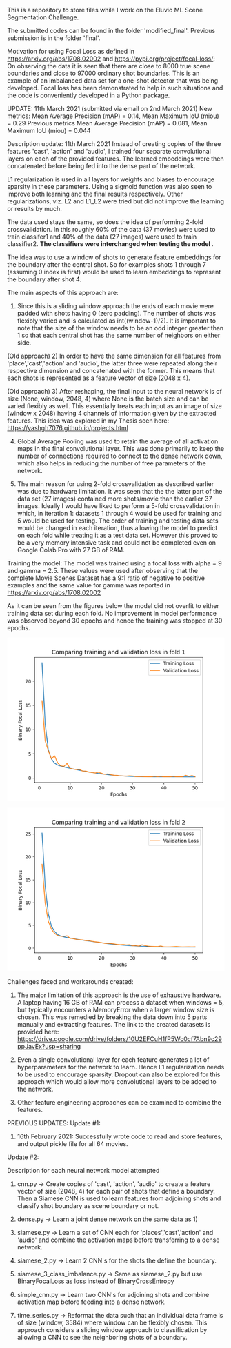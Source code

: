 This is a repository to store files while I work on the Eluvio ML Scene Segmentation Challenge.

The submitted codes can be found in the folder 'modified_final'. Previous submission is in the folder 'final'.

Motivation for using Focal Loss as defined in https://arxiv.org/abs/1708.02002 and https://pypi.org/project/focal-loss/:
On observing the data it is seen that there are close to 8000 true scene boundaries and close to 97000 ordinary shot boundaries. This is an example of an imbalanced data set for a one-shot detector that was being developed. Focal loss has been demonstrated to help in such situations and the code is conveniently developed in a Python package.

UPDATE: 11th March 2021 (submitted via email on 2nd March 2021)
New metrics: Mean Average Precision (mAP) = 0.14, Mean Maximum IoU (miou) = 0.29
Previous metrics Mean Average Precision (mAP) = 0.081, Mean Maximum IoU (miou) = 0.044

Description update: 11th March 2021
Instead of creating copies of the three features 'cast', 'action' and 'audio', I trained four separate convolutional layers on each of the provided features. The learned embeddings were then concatenated before being fed into the dense part of the network.

L1 regularization is used in all layers for weights and biases to encourage sparsity in these parameters. Using a sigmoid function was also seen to improve both learning and the final results respectively. Other regularizations, viz. L2 and L1_L2 were tried but did not improve the learning or results by much.

The data used stays the same, so does the idea of performing 2-fold crossvalidation. In this roughly 60% of the data (37 movies) were used to train classifer1 and 40% of the data (27 images) were used to train classifier2. <b> The classifiers were interchanged when testing the model </b>. 

The idea was to use a window of shots to generate feature embeddings for the boundary after the central shot. So for examples shots 1 through 7 (assuming 0 index is first) would be used to learn embeddings to represent the boundary after shot 4. 

The main aspects of this approach are:

1) Since this is a sliding window approach the ends of each movie were padded with shots having 0 (zero padding). The number of shots was flexibly varied and is calculated as int((window-1)/2). It is important to note that the size of the window needs to be an odd integer greater than 1 so that each central shot has the same number of neighbors on either side. 

(Old approach) 2) In order to have the same dimension for all features from 'place','cast','action' and 'audio', the latter three were repeated along their respective dimension and concatenated with the former. This means that each shots is represented as a feature vector of size (2048 x 4).

(Old approach) 3) After reshaping, the final input to the neural network is of size (None, window, 2048, 4) where None is the batch size and can be varied flexibly as well. This essentially treats each input as an image of size (window x 2048) having 4 channels of information given by the extracted features. This idea was explored in my Thesis seen here: https://yashgh7076.github.io/projects.html

4) Global Average Pooling was used to retain the average of all activation maps in the final convolutional layer. This was done primarily to keep the number of connections required to connect to the dense network down, which also helps in reducing the number of free parameters of the network.

5) The main reason for using 2-fold crossvalidation as described earlier was due to hardware limitation. It was seen that the the latter part of the data set (27 images) contained more shots/movie than the earlier 37 images. Ideally I would have liked to perform a 5-fold crossvalidation in which, in iteration 1: datasets 1 through 4 would be used for training and 5 would be used for testing. The order of training and testing data sets would be changed in each iteration, thus allowing the model to predict on each fold while treating it as a test data set. However this proved to be a very memory intensive task and could not be completed even on Google Colab Pro with 27 GB of RAM.

Training the model:
The model was trained using a focal loss with alpha = 9 and gamma = 2.5. These values were used after observing that the complete Movie Scenes Dataset has a 9:1 ratio of negative to positive examples and the same value for gamma was reported in https://arxiv.org/abs/1708.02002 

As it can be seen from the figures below the model did not overfit to either training data set during each fold. No improvement in model performance was observed beyond 30 epochs and hence the training was stopped at 30 epochs.

<p align = "center">
  <img src = https://github.com/Yashgh7076/Eluvio-ML-Scene-Segmentation/blob/main/images/lasso_final1.png/>
</p>

<p align = "center">
  <img src = https://github.com/Yashgh7076/Eluvio-ML-Scene-Segmentation/blob/main/images/lasso_final2.png/>
</p>

Challenges faced and workarounds created:
1) The major limitation of this approach is the use of exhaustive hardware. A laptop having 16 GB of RAM can process a dataset when windows = 5, but typically encounters a MemoryError when a larger window size is chosen. This was remedied by breaking the data down into 5 parts manually and extracting features. The link to the created datasets is provided here: https://drive.google.com/drive/folders/10U2EFCuH1fP5Wc0cf7Abn9c29ppJavEx?usp=sharing

2) Even a single convolutional layer for each feature generates a lot of hyperparameters for the network to learn. Hence L1 regularization needs to be used to encourage sparsity. Dropout can also be explored for this approach which would allow more convolutional layers to be added to the network.

3) Other feature engineering approaches can be examined to combine the features.

PREVIOUS UPDATES:
Update #1:
1) 16th February 2021: Successfully wrote code to read and store features, and output pickle file for all 64 movies.

Update #2:

Description for each neural network model attempted

1) cnn.py -> Create copies of 'cast', 'action', 'audio' to create a feature vector of size (2048, 4) for each pair of shots that define a boundary. Then a Siamese CNN is used to learn features from adjoining shots and classify shot boundary as scene boundary or not.

2) dense.py -> Learn a joint dense network on the same data as 1)

3) siamese.py -> Learn a set of CNN each for 'places','cast','action' and 'audio' and combine the activation maps before transferring to a dense network.

4) siamese_2.py -> Learn 2 CNN's for the shots the define the boundary.

5) siamese_3_class_imbalance.py -> Same as siamese_2.py but use BinaryFocalLoss as loss instead of BinaryCrossEntropy

6) simple_cnn.py -> Learn two CNN's for adjoining shots and combine activation map before feeding into a dense network.

7) time_series.py -> Reformat the data such that an individual data frame is of size (window, 3584) where window can be flexibly chosen. This approach considers a sliding window approach to classification by allowing a CNN to see the neighboring shots of a boundary.
